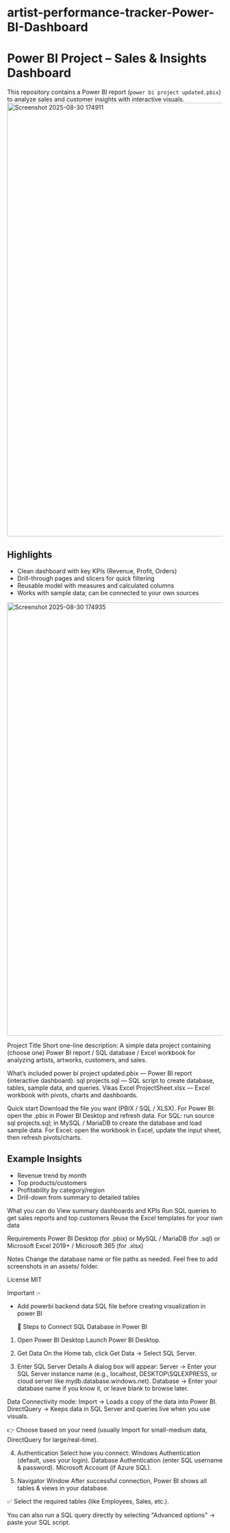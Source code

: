 # artist-performance-tracker-Power-BI-Dashboard

# Power BI Project – Sales & Insights Dashboard
This repository contains a Power BI report (`power bi project updated.pbix`) to analyze sales and customer insights with interactive visuals.
<img width="1919" height="1013" alt="Screenshot 2025-08-30 174911" src="https://github.com/user-attachments/assets/934c1dde-548f-4572-9cdf-e6cf84694384" />

## Highlights
- Clean dashboard with key KPIs (Revenue, Profit, Orders)
- Drill-through pages and slicers for quick filtering
- Reusable model with measures and calculated columns
- Works with sample data; can be connected to your own sources

<img width="1918" height="1012" alt="Screenshot 2025-08-30 174935" src="https://github.com/user-attachments/assets/063b2741-aa7b-4afa-bf9a-3f7817bf3eb3" />

Project Title
Short one-line description: A simple data project containing (choose one) Power BI report / SQL database / Excel workbook for analyzing artists, artworks, customers, and sales.

What’s included
power bi project updated.pbix — Power BI report (interactive dashboard).
sql projects.sql — SQL script to create database, tables, sample data, and queries.
Vikas Excel ProjectSheet.xlsx — Excel workbook with pivots, charts and dashboards.


Quick start
Download the file you want (PBIX / SQL / XLSX).
For Power BI: open the .pbix in Power BI Desktop and refresh data.
For SQL: run source sql projects.sql; in MySQL / MariaDB to create the database and load sample data.
For Excel: open the workbook in Excel, update the input sheet, then refresh pivots/charts.

## Example Insights
- Revenue trend by month
- Top products/customers
- Profitability by category/region
- Drill-down from summary to detailed tables


What you can do
View summary dashboards and KPIs
Run SQL queries to get sales reports and top customers
Reuse the Excel templates for your own data

Requirements
Power BI Desktop (for .pbix) or
MySQL / MariaDB (for .sql) or
Microsoft Excel 2019+ / Microsoft 365 (for .xlsx)

Notes
Change the database name or file paths as needed.
Feel free to add screenshots in an assets/ folder.

License
MIT

Important :-
* Add powerbi backend data SQL file before creating visualization in power BI

  🔹 Steps to Connect SQL Database in Power BI
1. Open Power BI Desktop
Launch Power BI Desktop.

2. Get Data
On the Home tab, click Get Data → Select SQL Server.

3. Enter SQL Server Details
A dialog box will appear:
Server → Enter your SQL Server instance name (e.g., localhost, DESKTOP\SQLEXPRESS, or cloud server like mydb.database.windows.net).
Database → Enter your database name if you know it, or leave blank to browse later.

Data Connectivity mode:
Import → Loads a copy of the data into Power BI.
DirectQuery → Keeps data in SQL Server and queries live when you use visuals.

👉 Choose based on your need (usually Import for small-medium data, DirectQuery for large/real-time).

4. Authentication
Select how you connect:
Windows Authentication (default, uses your login).
Database Authentication (enter SQL username & password).
Microsoft Account (if Azure SQL).

5. Navigator Window
After successful connection, Power BI shows all tables & views in your database.

✅ Select the required tables (like Employees, Sales, etc.).

You can also run a SQL query directly by selecting "Advanced options" → paste your SQL script.


